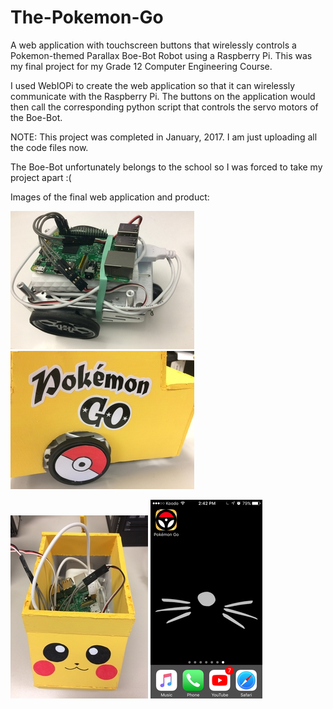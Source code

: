 # The-Pokemon-Go
A web application with touchscreen buttons that wirelessly controls a Pokemon-themed Parallax Boe-Bot Robot using a Raspberry Pi.
This was my final project for my Grade 12 Computer Engineering Course.

I used WebIOPi to create the web application so that it can wirelessly communicate with the Raspberry Pi. The buttons on the
application would then call the corresponding python script that controls the servo motors of the Boe-Bot. 

NOTE: This project was completed in January, 2017. I am just uploading all the code files now.

The Boe-Bot unfortunately belongs to the school so I was forced to take my project apart :(

Images of the final web application and product: 

![alt text](https://raw.githubusercontent.com/carrotdonut/The-Pokemon-Go/master/project_images/img3.jpg)
![alt text](https://raw.githubusercontent.com/carrotdonut/The-Pokemon-Go/master/project_images/img1.jpg)

![alt text](https://raw.githubusercontent.com/carrotdonut/The-Pokemon-Go/master/project_images/img2.jpg)
![alt text](https://raw.githubusercontent.com/carrotdonut/The-Pokemon-Go/master/project_images/img4.png)





